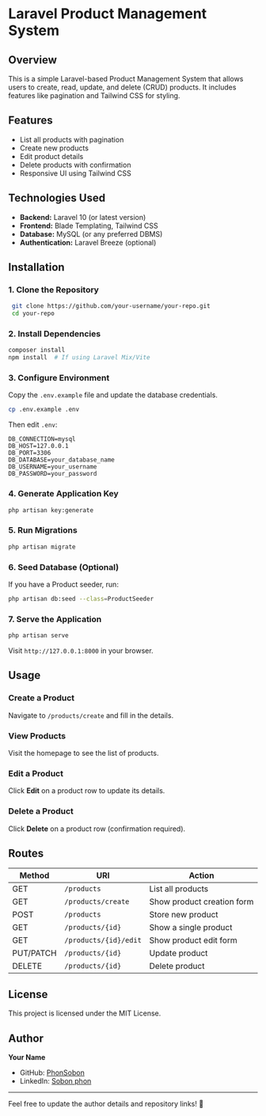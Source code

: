 # Laravel Product Management System

## Overview
This is a simple Laravel-based Product Management System that allows users to create, read, update, and delete (CRUD) products. It includes features like pagination and Tailwind CSS for styling.

## Features
- List all products with pagination
- Create new products
- Edit product details
- Delete products with confirmation
- Responsive UI using Tailwind CSS

## Technologies Used
- **Backend:** Laravel 10 (or latest version)
- **Frontend:** Blade Templating, Tailwind CSS
- **Database:** MySQL (or any preferred DBMS)
- **Authentication:** Laravel Breeze (optional)

## Installation
### 1. Clone the Repository
```bash
 git clone https://github.com/your-username/your-repo.git
 cd your-repo
```

### 2. Install Dependencies
```bash
composer install
npm install  # If using Laravel Mix/Vite
```

### 3. Configure Environment
Copy the `.env.example` file and update the database credentials.
```bash
cp .env.example .env
```

Then edit `.env`:
```env
DB_CONNECTION=mysql
DB_HOST=127.0.0.1
DB_PORT=3306
DB_DATABASE=your_database_name
DB_USERNAME=your_username
DB_PASSWORD=your_password
```

### 4. Generate Application Key
```bash
php artisan key:generate
```

### 5. Run Migrations
```bash
php artisan migrate
```

### 6. Seed Database (Optional)
If you have a Product seeder, run:
```bash
php artisan db:seed --class=ProductSeeder
```

### 7. Serve the Application
```bash
php artisan serve
```
Visit `http://127.0.0.1:8000` in your browser.

## Usage
### Create a Product
Navigate to `/products/create` and fill in the details.

### View Products
Visit the homepage to see the list of products.

### Edit a Product
Click **Edit** on a product row to update its details.

### Delete a Product
Click **Delete** on a product row (confirmation required).

## Routes
| Method | URI | Action |
|--------|----------------|----------------|
| GET | `/products` | List all products |
| GET | `/products/create` | Show product creation form |
| POST | `/products` | Store new product |
| GET | `/products/{id}` | Show a single product |
| GET | `/products/{id}/edit` | Show product edit form |
| PUT/PATCH | `/products/{id}` | Update product |
| DELETE | `/products/{id}` | Delete product |

## License
This project is licensed under the MIT License.

## Author
**Your Name**
- GitHub: [PhonSobon](https://github.com/PhonSobon)
- LinkedIn: [Sobon phon](https://www.linkedin.com/in/sobon-phon-619a14264/)

---
Feel free to update the author details and repository links! 🚀

